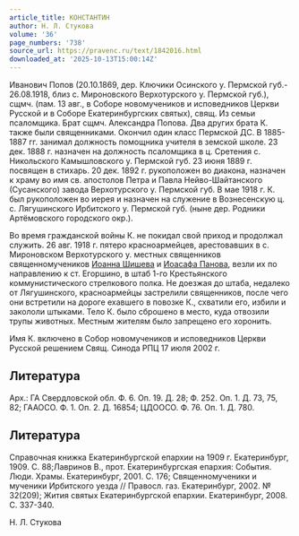 ```yaml
---
article_title: КОНСТАНТИН
author: Н. Л. Стукова
volume: '36'
page_numbers: '738'
source_url: https://pravenc.ru/text/1842016.html
downloaded_at: '2025-10-13T15:00:14Z'
---
```


Иванович Попов (20.10.1869, дер. Ключики Осинского у. Пермской губ.- 26.08.1918, близ с. Мироновского Верхотурского у. Пермской губ.), сщмч. (пам. 13 авг., в Соборе новомучеников и исповедников Церкви Русской и в Соборе Екатеринбургских святых), свящ. Из семьи псаломщика. Брат сщмч. Александра Попова. Два других брата К. также были священниками. Окончил один класс Пермской ДС. В 1885-1887 гг. занимал должность помощника учителя в земской школе. 23 дек. 1888 г. назначен на должность псаломщика в ц. Сретения с. Никольского Камышловского у. Пермской губ. 23 июня 1889 г. посвящен в стихарь. 20 дек. 1892 г. рукоположен во диакона, назначен к храму во имя св. апостолов Петра и Павла Нейво-Шайтанского (Сусанского) завода Верхотурского у. Пермской губ. В мае 1918 г. К. был рукоположен во иерея и назначен на служение в Вознесенскую ц. с. Лягушинского Ирбитского у. Пермской губ. (ныне дер. Родники Артёмовского городского окр.).

Во время гражданской войны К. не покидал свой приход и продолжал служить. 26 авг. 1918 г. пятеро красноармейцев, арестовавших в с. Мироновском Верхотурского у. местных священников священномучеников [Иоанна Шишева](<https://pravenc.ru/text/Иоанна Шишева.html>) и [Иоасафа Панова](<https://pravenc.ru/text/Иоасафа Панова.html>), везли их по направлению к ст. Егоршино, в штаб 1-го Крестьянского коммунистического стрелкового полка. Не доезжая до штаба, недалеко от Лягушинского, красноармейцы застрелили священников, после чего они встретили на дороге ехавшего в повозке К., схватили его, избили и закололи штыками. Тело К. было сброшено в место, куда отвозили трупы животных. Местным жителям было запрещено его хоронить.

Имя К. включено в Собор новомучеников и исповедников Церкви Русской решением Свящ. Синода РПЦ 17 июля 2002 г.

## Литература

Арх.: ГА Свердловской обл. Ф. 6. Оп. 19. Д. 28; Ф. 252. Оп. 1. Д. 73, 75, 82; ГААОСО. Ф. 1. Оп. 2. Д. 16854; ЦДООСО. Ф. 76. Оп. 1. Д. 780.

## Литература

Справочная книжка Екатеринбургской епархии на 1909 г. Екатеринбург, 1909. С. 88;Лавринов В., прот. Екатеринбургская епархия: События. Люди. Храмы. Екатеринбург, 2001. С. 176; Священномученики и мученики Ирбитского уезда // Правосл. газ. Екатеринбург, 2002. № 32(209); Жития святых Екатеринбургской епархии. Екатеринбург, 2008. С. 337-340.

Н. Л. Стукова
